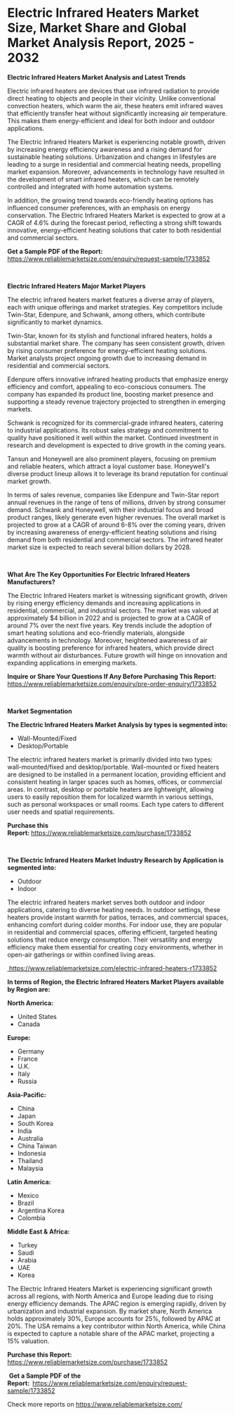 <p><h1>Electric Infrared Heaters Market Size, Market Share and Global Market Analysis Report, 2025 - 2032</h1></p><p><strong>Electric Infrared Heaters Market Analysis and Latest Trends</strong></p>
<p><p>Electric infrared heaters are devices that use infrared radiation to provide direct heating to objects and people in their vicinity. Unlike conventional convection heaters, which warm the air, these heaters emit infrared waves that efficiently transfer heat without significantly increasing air temperature. This makes them energy-efficient and ideal for both indoor and outdoor applications.</p><p>The Electric Infrared Heaters Market is experiencing notable growth, driven by increasing energy efficiency awareness and a rising demand for sustainable heating solutions. Urbanization and changes in lifestyles are leading to a surge in residential and commercial heating needs, propelling market expansion. Moreover, advancements in technology have resulted in the development of smart infrared heaters, which can be remotely controlled and integrated with home automation systems. </p><p>In addition, the growing trend towards eco-friendly heating options has influenced consumer preferences, with an emphasis on energy conservation. The Electric Infrared Heaters Market is expected to grow at a CAGR of 4.6% during the forecast period, reflecting a strong shift towards innovative, energy-efficient heating solutions that cater to both residential and commercial sectors.</p></p>
<p><strong>Get a Sample PDF of the Report:&nbsp;</strong> <a href="https://www.reliablemarketsize.com/enquiry/request-sample/1733852?utm_campaign=2577&utm_medium=2&utm_source=Github&utm_content=ia&utm_term=22022025&utm_id=electric-infrared-heaters">https://www.reliablemarketsize.com/enquiry/request-sample/1733852</a></p>
<p>&nbsp;</p>
<p><strong>Electric Infrared Heaters Major Market Players</strong></p>
<p><p>The electric infrared heaters market features a diverse array of players, each with unique offerings and market strategies. Key competitors include Twin-Star, Edenpure, and Schwank, among others, which contribute significantly to market dynamics.</p><p>Twin-Star, known for its stylish and functional infrared heaters, holds a substantial market share. The company has seen consistent growth, driven by rising consumer preference for energy-efficient heating solutions. Market analysts project ongoing growth due to increasing demand in residential and commercial sectors.</p><p>Edenpure offers innovative infrared heating products that emphasize energy efficiency and comfort, appealing to eco-conscious consumers. The company has expanded its product line, boosting market presence and supporting a steady revenue trajectory projected to strengthen in emerging markets.</p><p>Schwank is recognized for its commercial-grade infrared heaters, catering to industrial applications. Its robust sales strategy and commitment to quality have positioned it well within the market. Continued investment in research and development is expected to drive growth in the coming years.</p><p>Tansun and Honeywell are also prominent players, focusing on premium and reliable heaters, which attract a loyal customer base. Honeywell's diverse product lineup allows it to leverage its brand reputation for continual market growth.</p><p>In terms of sales revenue, companies like Edenpure and Twin-Star report annual revenues in the range of tens of millions, driven by strong consumer demand. Schwank and Honeywell, with their industrial focus and broad product ranges, likely generate even higher revenues. The overall market is projected to grow at a CAGR of around 6-8% over the coming years, driven by increasing awareness of energy-efficient heating solutions and rising demand from both residential and commercial sectors. The infrared heater market size is expected to reach several billion dollars by 2028.</p></p>
<p>&nbsp;</p>
<p><strong>What Are The Key Opportunities For Electric Infrared Heaters Manufacturers?</strong></p>
<p><p>The Electric Infrared Heaters market is witnessing significant growth, driven by rising energy efficiency demands and increasing applications in residential, commercial, and industrial sectors. The market was valued at approximately $4 billion in 2022 and is projected to grow at a CAGR of around 7% over the next five years. Key trends include the adoption of smart heating solutions and eco-friendly materials, alongside advancements in technology. Moreover, heightened awareness of air quality is boosting preference for infrared heaters, which provide direct warmth without air disturbances. Future growth will hinge on innovation and expanding applications in emerging markets.</p></p>
<p><strong>Inquire or Share Your Questions If Any Before Purchasing This Report:</strong> <a href="https://www.reliablemarketsize.com/enquiry/pre-order-enquiry/1733852?utm_campaign=2577&utm_medium=2&utm_source=Github&utm_content=ia&utm_term=22022025&utm_id=electric-infrared-heaters">https://www.reliablemarketsize.com/enquiry/pre-order-enquiry/1733852</a></p>
<p>&nbsp;</p>
<p><strong>Market Segmentation</strong></p>
<p><strong>The Electric Infrared Heaters Market Analysis by types is segmented into:</strong></p>
<p><ul><li>Wall-Mounted/Fixed</li><li>Desktop/Portable</li></ul></p>
<p><p>The electric infrared heaters market is primarily divided into two types: wall-mounted/fixed and desktop/portable. Wall-mounted or fixed heaters are designed to be installed in a permanent location, providing efficient and consistent heating in larger spaces such as homes, offices, or commercial areas. In contrast, desktop or portable heaters are lightweight, allowing users to easily reposition them for localized warmth in various settings, such as personal workspaces or small rooms. Each type caters to different user needs and spatial requirements.</p></p>
<p><strong>Purchase this Report:&nbsp;</strong><a href="https://www.reliablemarketsize.com/purchase/1733852?utm_campaign=2577&utm_medium=2&utm_source=Github&utm_content=ia&utm_term=22022025&utm_id=electric-infrared-heaters">https://www.reliablemarketsize.com/purchase/1733852</a></p>
<p>&nbsp;</p>
<p><strong>The Electric Infrared Heaters Market Industry Research by Application is segmented into:</strong></p>
<p><ul><li>Outdoor</li><li>Indoor</li></ul></p>
<p><p>The electric infrared heaters market serves both outdoor and indoor applications, catering to diverse heating needs. In outdoor settings, these heaters provide instant warmth for patios, terraces, and commercial spaces, enhancing comfort during colder months. For indoor use, they are popular in residential and commercial spaces, offering efficient, targeted heating solutions that reduce energy consumption. Their versatility and energy efficiency make them essential for creating cozy environments, whether in open-air gatherings or within confined living areas.</p></p>
<p><a href="https://www.reliablemarketsize.com/electric-infrared-heaters-r1733852?utm_campaign=2577&utm_medium=2&utm_source=Github&utm_content=ia&utm_term=22022025&utm_id=electric-infrared-heaters">&nbsp;https://www.reliablemarketsize.com/electric-infrared-heaters-r1733852</a></p>
<p><strong>In terms of Region, the Electric Infrared Heaters Market Players available by Region are:</strong></p>
<p>
    <p> <strong> North America: </strong>
        <ul>
            <li>United States</li>
            <li>Canada</li>
        </ul>
        </p> 
    <p> <strong> Europe: </strong>
        <ul>
            <li>Germany</li>
            <li>France</li>
            <li>U.K.</li>
            <li>Italy</li>
            <li>Russia</li>
        </ul>
        </p> 
    <p> <strong> Asia-Pacific: </strong>
        <ul>
            <li>China</li>
            <li>Japan</li>
            <li>South Korea</li>
            <li>India</li>
            <li>Australia</li>
            <li>China Taiwan</li>
            <li>Indonesia</li>
            <li>Thailand</li>
            <li>Malaysia</li>
        </ul>
        </p> 
    <p> <strong> Latin America: </strong>
        <ul>
            <li>Mexico</li>
            <li>Brazil</li>
            <li>Argentina Korea</li>
            <li>Colombia</li>
        </ul>
        </p> 
    <p> <strong> Middle East & Africa: </strong>
        <ul>
            <li>Turkey</li>
            <li>Saudi</li>
            <li>Arabia</li>
            <li>UAE</li>
            <li>Korea</li>
        </ul>
    </p>
    </p>
<p><p>The Electric Infrared Heaters Market is experiencing significant growth across all regions, with North America and Europe leading due to rising energy efficiency demands. The APAC region is emerging rapidly, driven by urbanization and industrial expansion. By market share, North America holds approximately 30%, Europe accounts for 25%, followed by APAC at 20%. The USA remains a key contributor within North America, while China is expected to capture a notable share of the APAC market, projecting a 15% valuation.</p></p>
<p><strong>Purchase this Report: </strong><a href="https://www.reliablemarketsize.com/purchase/1733852?utm_campaign=2577&utm_medium=2&utm_source=Github&utm_content=ia&utm_term=22022025&utm_id=electric-infrared-heaters">https://www.reliablemarketsize.com/purchase/1733852</a></p>
<p>&nbsp;<strong>Get a Sample PDF of the Report:&nbsp;&nbsp;</strong><a href="https://www.reliablemarketsize.com/enquiry/request-sample/1733852?utm_campaign=2577&utm_medium=2&utm_source=Github&utm_content=ia&utm_term=22022025&utm_id=electric-infrared-heaters">https://www.reliablemarketsize.com/enquiry/request-sample/1733852</a></p>
<p><strong></strong></p>
<p>Check more reports on <a href="https://www.reliablemarketsize.com/?utm_campaign=2577&utm_medium=2&utm_source=Github&utm_content=ia&utm_term=22022025&utm_id=electric-infrared-heaters">https://www.reliablemarketsize.com/</a></p>